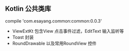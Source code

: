 ## Kotlin 公共类库
compile 'com.esayang.common:common:0.0.3'
* ViewExtKt 包含View 点击事件过滤，EditText 输入监听等
* Toast 封装
* RoundDrawable 以及常用RoundView 控件

